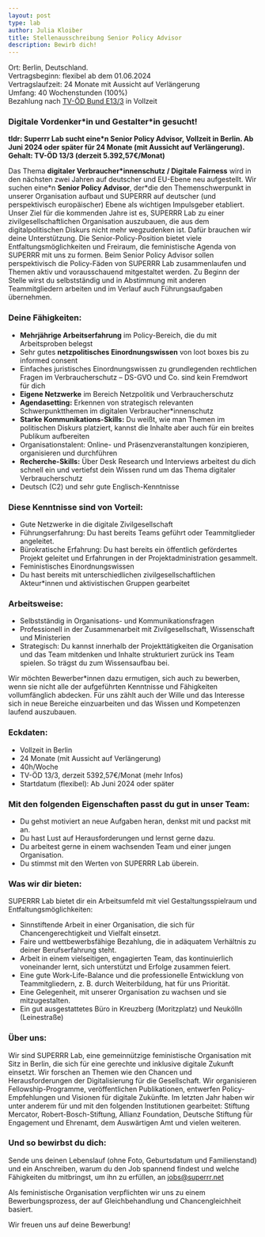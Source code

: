 ```yaml
---
layout: post
type: lab
author: Julia Kloiber
title: Stellenausschreibung Senior Policy Advisor
description: Bewirb dich!
---
```


<p>Ort: Berlin, Deutschland.
<br>Vertragsbeginn: flexibel ab dem 01.06.2024
<br>Vertragslaufzeit: 24 Monate mit Aussicht auf Verlängerung
<br>Umfang: 40 Wochenstunden (100%)
<br>Bezahlung nach <a href="[https://oeffentlicher-dienst.info/c/t/rechner/tvoed/bund?id=tvoed-bund-2024&matrix=1](https://oeffentlicher-dienst.info/c/t/rechner/tvoed/bund?id=tvoed-bund-2024&matrix=1)">TV-ÖD Bund E13/3</a> in Vollzeit</p>

<h3>Digitale Vordenker*in und Gestalter*in gesucht!</h3>

<p><b>tldr: Superrr Lab sucht eine*n Senior Policy Advisor, Vollzeit in Berlin. Ab Juni 2024 oder später für 24 Monate (mit Aussicht auf Verlängerung). Gehalt: TV-ÖD 13/3 (derzeit 5.392,57€/Monat)
</b></p>
<p>Das Thema <b>digitaler Verbraucher*innenschutz / Digitale Fairness</b> wird in den nächsten zwei Jahren auf deutscher und EU-Ebene neu aufgestellt. Wir suchen eine*n <b>Senior Policy Advisor</b>, der*die den Themenschwerpunkt in unserer Organisation aufbaut und SUPERRR auf deutscher (und perspektivisch europäischer) Ebene als wichtigen Impulsgeber etabliert.
Unser Ziel für die kommenden Jahre ist es, SUPERRR Lab zu einer zivilgesellschaftlichen Organisation auszubauen, die aus dem digitalpolitischen Diskurs nicht mehr wegzudenken ist. Dafür brauchen wir deine Unterstützung. 
Die Senior-Policy-Position bietet viele Entfaltungsmöglichkeiten und Freiraum, die feministische Agenda von SUPERRR mit uns zu formen. Beim Senior Policy Advisor sollen perspektivisch die  Policy-Fäden von SUPERRR Lab zusammenlaufen und Themen aktiv und vorausschauend mitgestaltet werden. Zu Beginn der Stelle wirst du selbstständig und in Abstimmung mit anderen Teammitgliedern arbeiten und im Verlauf auch Führungsaufgaben übernehmen.
</p>

<h3>Deine Fähigkeiten: </h3>

<ul>
    <li><b>Mehrjährige Arbeitserfahrung</b> im Policy-Bereich, die du mit Arbeitsproben belegst</li>
    <li>Sehr gutes <b>netzpolitisches Einordnungswissen</b> von loot boxes bis zu informed consent</li>
    <li>Einfaches juristisches Einordnungswissen zu grundlegenden rechtlichen Fragen im Verbraucherschutz – DS-GVO und Co. sind kein Fremdwort für dich</li>
    <li><b>Eigene Netzwerke</b> im Bereich Netzpolitik und Verbraucherschutz</li>
    <li><b>Agendasetting:</b> Erkennen von strategisch relevanten Schwerpunktthemen im digitalen Verbraucher*innenschutz</li>
    <li><b>Starke Kommunikations-Skills:</b> Du weißt, wie man Themen im politischen Diskurs platziert, kannst die Inhalte aber auch für ein breites Publikum aufbereiten</li>
    <li>Organisationstalent: Online- und Präsenzveranstaltungen konzipieren, organisieren und durchführen</li>
    <li><b>Recherche-Skills:</b> Über Desk Research und Interviews arbeitest du dich schnell ein und vertiefst dein Wissen rund um das Thema digitaler Verbraucherschutz</li>
    <li>Deutsch (C2) und sehr gute Englisch-Kenntnisse</li>
</ul>

<h3>Diese Kenntnisse sind von Vorteil:</h3>

<ul>
    <li>Gute Netzwerke in die digitale Zivilgesellschaft</li>
    <li>Führungserfahrung: Du hast bereits Teams geführt oder Teammitglieder angeleitet.</li>
    <li>Bürokratische Erfahrung: Du hast bereits ein öffentlich gefördertes Projekt geleitet und Erfahrungen in der Projektadministration gesammelt.</li>
    <li>Feministisches Einordnungswissen</li>
    <li>Du hast bereits mit unterschiedlichen zivilgesellschaftlichen Akteur*innen und aktivistischen Gruppen gearbeitet</li>
</ul>

	
<h3>Arbeitsweise:</h3>

<ul>
    <li>Selbstständig in Organisations- und Kommunikationsfragen</li>
    <li>Professionell in der Zusammenarbeit mit Zivilgesellschaft, Wissenschaft und Ministerien</li>
    <li>Strategisch: Du kannst innerhalb der Projekttätigkeiten die Organisation und das Team mitdenken und Inhalte strukturiert zurück ins Team spielen. So trägst du zum Wissensaufbau bei.</li>
</ul>
<p>Wir möchten Bewerber*innen dazu ermutigen, sich auch zu bewerben, wenn sie nicht alle der aufgeführten Kenntnisse und Fähigkeiten vollumfänglich abdecken. Für uns zählt auch der Wille und das Interesse sich in neue Bereiche einzuarbeiten und das Wissen und Kompetenzen laufend auszubauen.
</p>

<h3>Eckdaten:</h3>

<ul>
    <li>Vollzeit in Berlin</li>
    <li>24 Monate (mit Aussicht auf Verlängerung)</li>
    <li>40h/Woche</li>
    <li>TV-ÖD 13/3, derzeit 5392,57€/Monat (mehr Infos)</li>
    <li>Startdatum (flexibel): Ab Juni 2024 oder später</li>
</ul>

<h3>Mit den folgenden Eigenschaften passt du gut in unser Team:</h3>

<ul>
    <li>Du gehst motiviert an neue Aufgaben heran, denkst mit und packst mit an.</li>
    <li>Du hast Lust auf Herausforderungen und lernst gerne dazu.</li>
    <li>Du arbeitest gerne in einem wachsenden Team und einer jungen Organisation.</li>
    <li>Du stimmst mit den Werten von SUPERRR Lab überein.</li>
</ul>


<h3>Was wir dir bieten:</h3>

<p>SUPERRR Lab bietet dir ein Arbeitsumfeld mit viel Gestaltungsspielraum und Entfaltungsmöglichkeiten: </p>

<ul>
    <li>Sinnstiftende Arbeit in einer Organisation, die sich für Chancengerechtigkeit und Vielfalt einsetzt.</li>
    <li>Faire und wettbewerbsfähige Bezahlung, die in adäquatem Verhältnis zu deiner Berufserfahrung steht.</li>
    <li>Arbeit in einem vielseitigen, engagierten Team, das kontinuierlich voneinander lernt, sich unterstützt und Erfolge zusammen feiert.</li>
    <li>Eine gute Work-Life-Balance und die professionelle Entwicklung von Teammitgliedern, z. B. durch Weiterbildung, hat für uns Priorität.</li>
    <li>Eine Gelegenheit, mit unserer Organisation zu wachsen und sie mitzugestalten.</li>
    <li>Ein gut ausgestattetes Büro in Kreuzberg (Moritzplatz) und Neukölln (Leinestraße)</li>
</ul>

<h3>Über uns:</h3>
<p>
Wir sind SUPERRR Lab, eine gemeinnützige feministische Organisation mit Sitz in Berlin, die sich für eine gerechte und inklusive digitale Zukunft einsetzt. Wir forschen an Themen wie den Chancen und Herausforderungen der Digitalisierung für die Gesellschaft. Wir organisieren Fellowship-Programme, veröffentlichen Publikationen, entwerfen Policy-Empfehlungen und Visionen für digitale Zukünfte. Im letzten Jahr haben wir unter anderem für und mit den folgenden Institutionen gearbeitet: Stiftung Mercator, Robert-Bosch-Stiftung, Allianz Foundation, Deutsche Stiftung für Engagement und Ehrenamt, dem Auswärtigen Amt und vielen weiteren.
</p>

<h3>Und so bewirbst du dich:</h3>
<p>Sende uns deinen Lebenslauf (ohne Foto, Geburtsdatum und Familienstand) und ein Anschreiben, warum du den Job spannend findest und welche Fähigkeiten du mitbringst, um ihn zu erfüllen, an <a href="mailto:jobs@superrr.net">jobs@superrr.net</a></p>
<p>Als feministische Organisation verpflichten wir uns zu einem Bewerbungsprozess, der auf Gleichbehandlung und Chancengleichheit basiert.</p>
<p>Wir freuen uns auf deine Bewerbung!</p>
